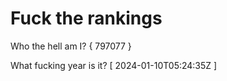 # Fuck the rankings

Who the hell am I?
{ 797077 }

What fucking year is it?
[ 2024-01-10T05:24:35Z ]
